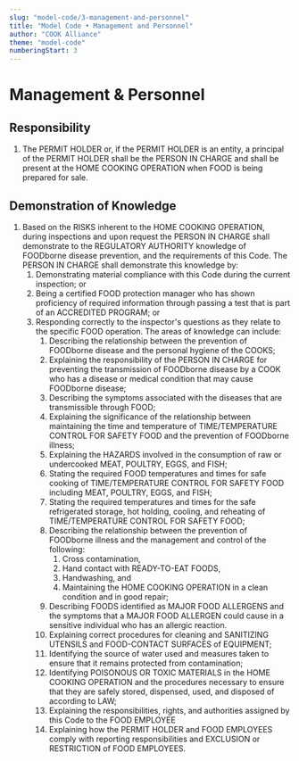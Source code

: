 ```yaml
---
slug: "model-code/3-management-and-personnel"
title: "Model Code • Management and Personnel"
author: "COOK Alliance"
theme: "model-code"
numberingStart: 3
---
```


# Management & Personnel

## Responsibility

1. The PERMIT HOLDER or, if the PERMIT HOLDER is an entity, a principal of the PERMIT HOLDER shall be the PERSON IN CHARGE and shall be present at the HOME COOKING OPERATION when FOOD is being prepared for sale.


## Demonstration of Knowledge

1. Based on the RISKS inherent to the HOME COOKING OPERATION, during inspections and upon request the PERSON IN CHARGE shall demonstrate to the REGULATORY AUTHORITY knowledge of FOODborne disease prevention, and the requirements of this Code. The PERSON IN CHARGE shall demonstrate this knowledge by:
    1. Demonstrating material compliance with this Code during the current inspection; or
    2. Being a certified FOOD protection manager who has shown proficiency of required information through passing a test that is part of an ACCREDITED PROGRAM; or
    3. Responding correctly to the inspector's questions as they relate to the specific FOOD operation. The areas of knowledge can include:
        1. Describing the relationship between the prevention of FOODborne disease and the personal hygiene of the COOKS;
        2. Explaining the responsibility of the PERSON IN CHARGE for preventing the transmission of FOODborne disease by a COOK who has a disease or medical condition that may cause FOODborne disease; 
        3. Describing the symptoms associated with the diseases that are transmissible through FOOD; 
        4. Explaining the significance of the relationship between maintaining the time and temperature of TIME/TEMPERATURE CONTROL FOR SAFETY FOOD and the prevention of FOODborne illness;
        5. Explaining the HAZARDS involved in the consumption of raw or undercooked MEAT, POULTRY, EGGS, and FISH; 
        6. Stating the required FOOD temperatures and times for safe cooking of TIME/TEMPERATURE CONTROL FOR SAFETY FOOD including MEAT, POULTRY, EGGS, and FISH;
        7. Stating the required temperatures and times for the safe refrigerated storage, hot holding, cooling, and reheating of TIME/TEMPERATURE CONTROL FOR SAFETY FOOD;
        8. Describing the relationship between the prevention of FOODborne illness and the management and control of the following:
            1. Cross contamination, 
            2. Hand contact with READY-TO-EAT FOODS, 
            3. Handwashing, and
            4. Maintaining the HOME COOKING OPERATION in a clean condition and in good repair; 
        9. Describing FOODS identified as MAJOR FOOD ALLERGENS and the symptoms that a MAJOR FOOD ALLERGEN could cause in a sensitive individual who has an allergic reaction.
        10. Explaining correct procedures for cleaning and SANITIZING UTENSILS and FOOD-CONTACT SURFACES of EQUIPMENT; 
        11. Identifying the source of water used and measures taken to ensure that it remains protected from contamination;
        12. Identifying POISONOUS OR TOXIC MATERIALS in the HOME COOKING OPERATION and the procedures necessary to ensure that they are safely stored, dispensed, used, and disposed of according to LAW; 
        13. Explaining the responsibilities, rights, and authorities assigned by this Code to the FOOD EMPLOYEE
        14. Explaining how the PERMIT HOLDER and FOOD EMPLOYEES comply with reporting responsibilities and EXCLUSION or RESTRICTION of FOOD EMPLOYEES.